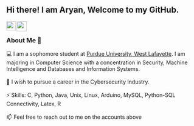 ## Hi there! I am Aryan, Welcome to my GitHub.




<a href="https://www.linkedin.com/in/aryan-jain-cs/">
  <img align="left" width="24px" src="https://cdn.jsdelivr.net/npm/simple-icons@v3/icons/linkedin.svg"  />
</a>
<a href="mailto:jain467@purdue.edu">
  <img align="left" width="26px" src="https://cdn.jsdelivr.net/npm/simple-icons@v3/icons/microsoftoutlook.svg" />
</a>

</br>



### About Me 🚀

💻 I am a sophomore student at [Purdue University, West Lafayette](https://www.purdue.edu/). I am majoring in Computer Science with a concentration in Security, Machine Intelligence and Databases and Information Systems.
<br />
<br />
🌱 I wish to pursue a career in the Cybersecurity Industry. 
<br />
<br />
⚡ Skills: C, Python, Java, Unix, Linux, Arduino, MySQL, Python-SQL Connectivity, Latex, R
<br />
<br />
📫 Feel free to reach out to me on the accounts above




<!--
**Aryan-Jain-1710/Aryan-Jain-1710** is a ✨ _special_ ✨ repository because its `README.md` (this file) appears on your GitHub profile.


📫 How to reach me: 
<br /> LinkedIn: https://www.linkedin.com/in/aryan-jain-cs/
<br /> Mail: aryanjain.1710@gmail.com


Here are some ideas to get you started:

- 🔭 I’m currently working on ...
- 🌱 I’m currently learning ...
- 👯 I’m looking to collaborate on ...
- 🤔 I’m looking for help with ...
- 💬 Ask me about ...
- 📫 How to reach me: ...
- 😄 Pronouns: ...
- ⚡ Fun fact: ...
-->
